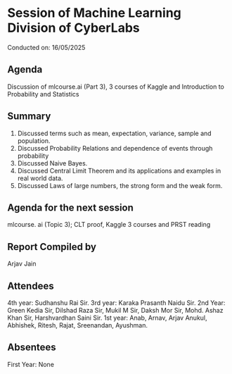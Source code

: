 # Session of Machine Learning Division of CyberLabs
Conducted on: 16/05/2025

## Agenda
 Discussion of mlcourse.ai (Part 3), 3 courses of Kaggle and Introduction to Probability and Statistics 

## Summary
1. Discussed terms such as mean, expectation, variance, sample and population.
2. Discussed Probability Relations and dependence of events through probability 
3. Discussed Naive Bayes.
4. Discussed Central Limit Theorem and its applications and examples in real world data.
5. Discussed Laws of large numbers, the strong form and the weak form.

## Agenda for the next session
mlcourse. ai (Topic 3);
CLT proof, Kaggle 3 courses and PRST reading

## Report Compiled by
Arjav Jain

## Attendees
4th year: Sudhanshu Rai Sir.
3rd year:  Karaka Prasanth Naidu Sir.
2nd Year: Green Kedia Sir, Dilshad Raza Sir, Mukil M Sir, Daksh Mor Sir, Mohd. Ashaz Khan Sir, Harshvardhan Saini Sir. 
1st year: Anab, Arnav, Arjav Anukul, Abhishek, Ritesh, Rajat, Sreenandan, Ayushman.

## Absentees
First Year: None
